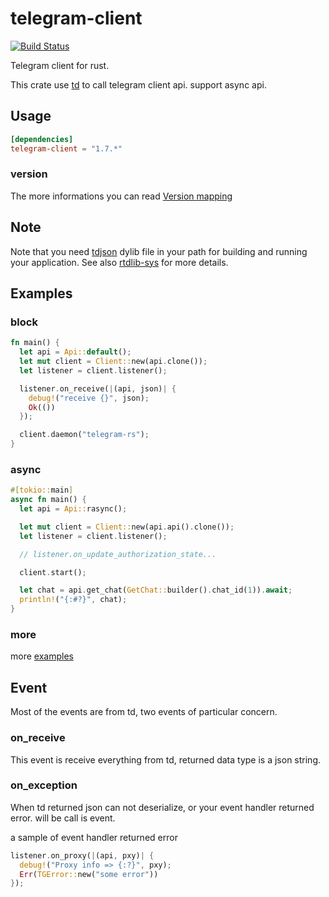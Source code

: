 telegram-client
===

[![Build Status](https://api.travis-ci.org/fewensa/telegram-client.svg)](https://travis-ci.org/fewensa/telegram-client/)

Telegram client for rust.

This crate use [td](https://github.com/tdlib/td) to call telegram client api. support async api.

## Usage

```toml
[dependencies]
telegram-client = "1.7.*"
```

### version

The more informations you can read [Version mapping](https://github.com/fewensa/telegram-client/wiki/Version-mapping)

## Note

Note that you need [tdjson](https://github.com/tdlib/td) dylib file in your path for building and running your application. See also [rtdlib-sys](https://github.com/fewensa/rtdlib-sys) for more details.

## Examples


### block

```rust
fn main() {
  let api = Api::default();
  let mut client = Client::new(api.clone());
  let listener = client.listener();

  listener.on_receive(|(api, json)| {
    debug!("receive {}", json);
    Ok(())
  });

  client.daemon("telegram-rs");
}
```

### async

```rust
#[tokio::main]
async fn main() {
  let api = Api::rasync();

  let mut client = Client::new(api.api().clone());
  let listener = client.listener();

  // listener.on_update_authorization_state...

  client.start();

  let chat = api.get_chat(GetChat::builder().chat_id(1)).await;
  println!("{:#?}", chat);
}
```

### more

more [examples](./examples)

## Event

Most of the events are from td, two events of particular concern.

### on_receive

This event is receive everything from td, returned data type is a json string.

### on_exception

When td returned json can not deserialize, or your event handler returned error. will be call is event.

a sample of event handler returned error

```rust
listener.on_proxy(|(api, pxy)| {
  debug!("Proxy info => {:?}", pxy);
  Err(TGError::new("some error"))
});
```

